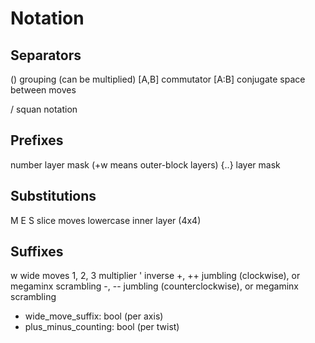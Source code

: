 # Notation

## Separators

()      grouping (can be multiplied)
[A,B]   commutator
[A:B]   conjugate
space   between moves

/       squan notation

## Prefixes

number  layer mask (+w means outer-block layers)
{..}    layer mask

## Substitutions

M E S     slice moves
lowercase inner layer (4x4)

## Suffixes

w         wide moves
1, 2, 3   multiplier
'         inverse
+, ++     jumbling (clockwise), or megaminx scrambling
-, --     jumbling (counterclockwise), or megaminx scrambling





- wide_move_suffix: bool (per axis)
- plus_minus_counting: bool (per twist)
